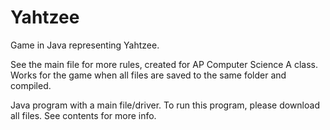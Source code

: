 # Yahtzee
Game in Java representing Yahtzee.

See the main file for more rules, created for AP Computer Science A class. Works for the game when all files are saved to the same folder and compiled.

Java program with a main file/driver. To run this program, please download all files.
See contents for more info.


